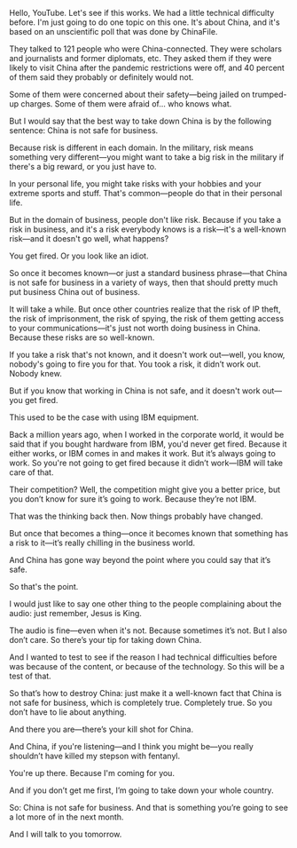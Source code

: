 Hello, YouTube. Let's see if this works.
We had a little technical difficulty before. I'm just going to do one topic on this one. It's about China, and it's based on an unscientific poll that was done by ChinaFile.

They talked to 121 people who were China-connected. They were scholars and journalists and former diplomats, etc. They asked them if they were likely to visit China after the pandemic restrictions were off, and 40 percent of them said they probably or definitely would not.

Some of them were concerned about their safety—being jailed on trumped-up charges. Some of them were afraid of... who knows what.

But I would say that the best way to take down China is by the following sentence: China is not safe for business.

Because risk is different in each domain. In the military, risk means something very different—you might want to take a big risk in the military if there's a big reward, or you just have to.

In your personal life, you might take risks with your hobbies and your extreme sports and stuff. That's common—people do that in their personal life.

But in the domain of business, people don't like risk. Because if you take a risk in business, and it's a risk everybody knows is a risk—it's a well-known risk—and it doesn't go well, what happens?

You get fired. Or you look like an idiot.

So once it becomes known—or just a standard business phrase—that China is not safe for business in a variety of ways, then that should pretty much put business China out of business.

It will take a while. But once other countries realize that the risk of IP theft, the risk of imprisonment, the risk of spying, the risk of them getting access to your communications—it's just not worth doing business in China. Because these risks are so well-known.

If you take a risk that's not known, and it doesn't work out—well, you know, nobody's going to fire you for that. You took a risk, it didn’t work out. Nobody knew.

But if you know that working in China is not safe, and it doesn't work out—you get fired.

This used to be the case with using IBM equipment.

Back a million years ago, when I worked in the corporate world, it would be said that if you bought hardware from IBM, you'd never get fired. Because it either works, or IBM comes in and makes it work. But it’s always going to work. So you're not going to get fired because it didn’t work—IBM will take care of that.

Their competition? Well, the competition might give you a better price, but you don’t know for sure it’s going to work. Because they’re not IBM.

That was the thinking back then. Now things probably have changed.

But once that becomes a thing—once it becomes known that something has a risk to it—it’s really chilling in the business world.

And China has gone way beyond the point where you could say that it’s safe.

So that's the point.

I would just like to say one other thing to the people complaining about the audio: just remember, Jesus is King.

The audio is fine—even when it's not. Because sometimes it’s not. But I also don’t care. So there’s your tip for taking down China.

And I wanted to test to see if the reason I had technical difficulties before was because of the content, or because of the technology. So this will be a test of that.

So that’s how to destroy China: just make it a well-known fact that China is not safe for business, which is completely true. Completely true. So you don’t have to lie about anything.

And there you are—there’s your kill shot for China.

And China, if you're listening—and I think you might be—you really shouldn’t have killed my stepson with fentanyl.

You're up there. Because I'm coming for you.

And if you don’t get me first, I’m going to take down your whole country.

So: China is not safe for business. And that is something you’re going to see a lot more of in the next month.

And I will talk to you tomorrow.
